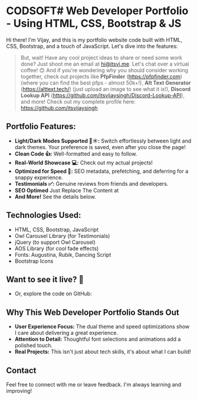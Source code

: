 # CODSOFT# Web Developer Portfolio - Using HTML, CSS, Bootstrap & JS




Hi there! I'm Vijay, and this is my portfolio website code built with HTML, CSS, Bootstrap, and a touch of JavaScript. Let's dive into the features:

> But, wait! Have any cool project ideas to share or need some work done? Just shoot me an email at hi@itsvj.me. Let's chat over a virtual coffee! 😊 And if you're wondering why you should consider working together, check out projects like **PfpFinder** (https://pfpfinder.com) (where you can find the best pfps - almost 50k+!), **Alt Text Generator** (https://alttext.tech/) (just upload an image to see what it is!), **Discord Lookup API** (https://github.com/itsvijaysingh/Discord-Lookup-API), and more! Check out my complete profile here: https://github.com/itsvijaysingh

## **Portfolio Features:**

* **Light/Dark Modes Supported 🌙☀️:**  Switch effortlessly between light and dark themes. Your preference is saved, even after you close the page!
* **Clean Code 👍:** Well-formatted and easy to follow. 
* **Real-World Showcase 💻:** Check out my actual projects!
* **Optimized for Speed 🚀:**  SEO metadata, prefetching, and deferring for a snappy experience.
* **Testimonials ✅:** Genuine reviews from friends and developers.
* **SEO Optimed** Just Replace The Content at <head>
* **And More!** See the details below.
  
## **Technologies Used:**

* HTML, CSS, Bootstrap, JavaScript
* Owl Carousel Library (for Testimonials)
* jQuery (to support Owl Carousel)
* AOS Library (for cool fade effects)
* Fonts: Augustina, Rubik, Dancing Script
* Bootstrap Icons

## **Want to see it live? 👀**


* Or, explore the code on GitHub:
## **Why This Web Developer Portfolio Stands Out**

* **User Experience Focus:**  The dual theme and speed optimizations show I care about delivering a great experience.
* **Attention to Detail:** Thoughtful font selections and animations add a polished touch. 
* **Real Projects:**  This isn't just about tech skills, it's about what I can build!  

## **Contact**

Feel free to connect with me or leave feedback. I'm always learning and improving! 

> 
